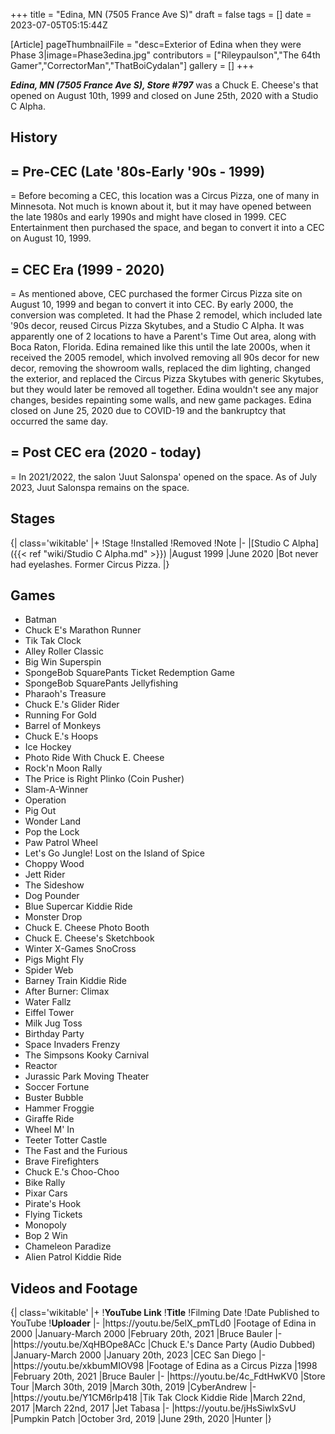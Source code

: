 +++
title = "Edina, MN (7505 France Ave S)"
draft = false
tags = []
date = 2023-07-05T05:15:44Z

[Article]
pageThumbnailFile = "desc=Exterior of Edina when they were Phase 3|image=Phase3edina.jpg"
contributors = ["Rileypaulson","The 64th Gamer","CorrectorMan","ThatBoiCydalan"]
gallery = []
+++

<b><i>Edina, MN (7505 France Ave S), Store #797</b></i> was a Chuck E. Cheese's that opened on August 10th, 1999 and closed on June 25th, 2020 with a Studio C Alpha.

<h2> History </h2>

<h2>= Pre-CEC (Late '80s-Early '90s - 1999) </h2>=
Before becoming a CEC, this location was a Circus Pizza, one of many in Minnesota. Not much is known about it, but it may have opened between the late 1980s and early 1990s and might have closed in 1999. CEC Entertainment then purchased the space, and began to convert it into a CEC on August 10, 1999.

<h2>= CEC Era (1999 - 2020) </h2>=
As mentioned above, CEC purchased the former Circus Pizza site on August 10, 1999 and began to convert it into CEC. By early 2000, the conversion was completed. It had the Phase 2 remodel, which included late '90s decor, reused Circus Pizza Skytubes, and a Studio C Alpha. It was apparently one of 2 locations to have a Parent's Time Out area, along with Boca Raton, Florida. Edina remained like this until the late 2000s, when it received the 2005 remodel, which involved removing all 90s decor for new decor, removing the showroom walls, replaced the dim lighting, changed the exterior, and replaced the Circus Pizza Skytubes with generic Skytubes, but they would later be removed all together. Edina wouldn't see any major changes, besides repainting some walls, and new game packages. Edina closed on June 25, 2020 due to COVID-19 and the bankruptcy that occurred the same day.

<h2>= Post CEC era (2020 - today) </h2>=
In 2021/2022, the salon 'Juut Salonspa' opened on the space. As of July 2023, Juut Salonspa remains on the space.

<h2> Stages </h2>
{| class='wikitable'
|+
!Stage
!Installed
!Removed
!Note
|-
|[Studio C Alpha]({{< ref "wiki/Studio C Alpha.md" >}})
|August 1999
|June 2020
|Bot never had eyelashes. Former Circus Pizza.
|}

<h2> Games </h2>

* Batman
* Chuck E's Marathon Runner
* Tik Tak Clock
* Alley Roller Classic
* Big Win Superspin
* SpongeBob SquarePants Ticket Redemption Game
* SpongeBob SquarePants Jellyfishing
* Pharaoh's Treasure
* Chuck E.'s Glider Rider
* Running For Gold
* Barrel of Monkeys
* Chuck E.'s Hoops
* Ice Hockey
* Photo Ride With Chuck E. Cheese
* Rock'n Moon Rally
* The Price is Right Plinko (Coin Pusher)
* Slam-A-Winner
* Operation
* Pig Out
* Wonder Land
* Pop the Lock
* Paw Patrol Wheel
* Let's Go Jungle! Lost on the Island of Spice
* Choppy Wood
* Jett Rider
* The Sideshow
* Dog Pounder
* Blue Supercar Kiddie Ride
* Monster Drop
* Chuck E. Cheese Photo Booth
* Chuck E. Cheese's Sketchbook
* Winter X-Games SnoCross
* Pigs Might Fly
* Spider Web
* Barney Train Kiddie Ride
* After Burner: Climax
* Water Fallz
* Eiffel Tower
* Milk Jug Toss
* Birthday Party
* Space Invaders Frenzy
* The Simpsons Kooky Carnival
* Reactor
* Jurassic Park Moving Theater
* Soccer Fortune
* Buster Bubble
* Hammer Froggie
* Giraffe Ride
* Wheel M' In
* Teeter Totter Castle
* The Fast and the Furious
* Brave Firefighters
* Chuck E.'s Choo-Choo
* Bike Rally
* Pixar Cars
* Pirate's Hook
* Flying Tickets
* Monopoly
* Bop 2 Win
* Chameleon Paradize
* Alien Patrol Kiddie Ride




<h2> Videos and Footage </h2>
{| class='wikitable'
|+
!<b>YouTube Link</b>
!<b>Title</b>
!Filming Date
!Date Published to YouTube
!<b>Uploader</b>
|-
|https://youtu.be/5elX_pmTLd0
|Footage of Edina in 2000
|January-March 2000
|February 20th, 2021
|Bruce Bauler
|-
|https://youtu.be/XqHBOpe8ACc
|Chuck E.'s Dance Party (Audio Dubbed)
|January-March 2000
|January 20th, 2023
|CEC San Diego
|-
|https://youtu.be/xkbumMIOV98
|Footage of Edina as a Circus Pizza
|1998
|February 20th, 2021
|Bruce Bauler
|-
|https://youtu.be/4c_FdtHwKV0
|Store Tour
|March 30th, 2019
|March 30th, 2019
|CyberAndrew
|-
|https://youtu.be/Y1CM6rIp418
|Tik Tak Clock Kiddie Ride
|March 22nd, 2017
|March 22nd, 2017
|Jet Tabasa
|-
|https://youtu.be/jHsSiwlxSvU
|Pumpkin Patch
|October 3rd, 2019
|June 29th, 2020
|Hunter
|}